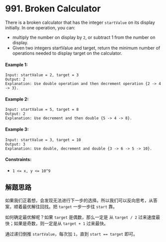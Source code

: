 # 991. Broken Calculator

There is a broken calculator that has the integer `startValue` on its display initially. In one operation, you can:

+ multiply the number on display by `2`, or
subtract 1 from the number on display.
+ Given two integers startValue and target, return the minimum number of operations needed to display target on the calculator.

#### Example 1:

```
Input: startValue = 2, target = 3
Output: 2
Explanation: Use double operation and then decrement operation {2 -> 4 -> 3}.
```

#### Example 2:

```
Input: startValue = 5, target = 8
Output: 2
Explanation: Use decrement and then double {5 -> 4 -> 8}.
```

#### Example 3:

```
Input: startValue = 3, target = 10
Output: 3
Explanation: Use double, decrement and double {3 -> 6 -> 5 -> 10}.
``` 

#### Constraints:

+ `1 <= x, y <= 10^9`

## 解题思路

如果我们正着想，会发现无法进行下一步的选择。所以我们可以反向思考，从答案，顺着最优解往回找。把 `target` 一步一步往 `start` 靠。

如何确定最优解呢？如果 `target` 是偶数，那么一定是 从 `target / 2` 过来速度最快；如果是奇数，则一定是从 `target + 1` 过来最快。

通过递归倒推 `startValue`，每次加 `1`，直到 `start == target` 即可。
